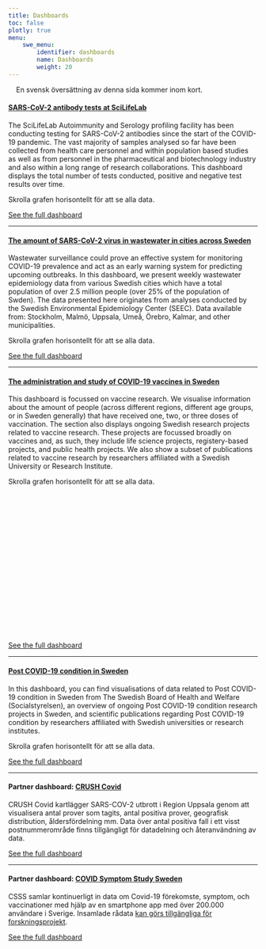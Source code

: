 ```yaml
---
title: Dashboards
toc: false
plotly: true
menu:
    swe_menu:
        identifier: dashboards
        name: Dashboards
        weight: 20
---
```


<div class="alert alert-info">
  <i class="bi bi-exclamation-triangle-fill"></i>
  <span>En svensk översättning av denna sida kommer inom kort.</span>
</div>

<h4><a href="serology-statistics/">SARS-CoV-2 antibody tests at SciLifeLab <i class="bi bi-arrow-right-circle-fill"></i></a></h4>

The SciLifeLab Autoimmunity and Serology profiling facility has been conducting testing for SARS-CoV-2 antibodies since the start of the COVID-19 pandemic. The vast majority of samples analysed so far have been collected from health care personnel and within population based studies as well as from personnel in the pharmaceutical and biotechnology industry and also within a long range of research collaborations. This dashboard displays the total number of tests conducted, positive and negative test results over time.

<div class="row">
  <div class="container d-md-none"><div class="alert alert-info">Skrolla grafen horisontellt för att se alla data.</div></div>
  <div class="table-responsive" id="serology"></div>
</div>

<a href="serology-statistics/">See the full dashboard <i class="bi bi-arrow-right-circle-fill"></i></a>

<hr>

<h4><a href="wastewater/">The amount of SARS-CoV-2 virus in wastewater in cities across Sweden <i class="bi bi-arrow-right-circle-fill"></i></a></h4>

Wastewater surveillance could prove an effective system for monitoring COVID-19 prevalence and act as an early warning system for predicting upcoming outbreaks. In this dashboard, we present weekly wastewater epidemiology data from various Swedish cities which have a total population of over 2.5 million people (over 25% of the population of Swden). The data presented here originates from analyses conducted by the Swedish Environmental Epidemiology Center (SEEC). Data available from: Stockholm, Malmö, Uppsala, Umeå, Örebro, Kalmar, and other municipalities.

<div class="container d-md-none"><div class="alert alert-info">Skrolla grafen horisontellt för att se alla data.</div></div>
<div class="table-responsive" id="stockholm_wastewater"></div>

<a href="wastewater/">See the full dashboard <i class="bi bi-arrow-right-circle-fill"></i></a>

<hr>

<h4><a href="vaccines/">The administration and study of COVID-19 vaccines in Sweden <i class="bi bi-arrow-right-circle-fill"></i></a></h4>

This dashboard is focussed on vaccine research. We visualise information about the amount of people (across different regions, different age groups, or in Sweden generally) that have received one, two, or three doses of vaccination. The section also displays ongoing Swedish research projects related to vaccine research. These projects are focussed broadly on vaccines and, as such, they include life science projects, registery-based projects, and public health projects. We also show a subset of publications related to vaccine research by researchers affiliated with a Swedish University or Research Institute.

<div class="row">
  <div class="container d-md-none"><div class="alert alert-info">Skrolla grafen horisontellt för att se alla data.</div></div>
  <div class="table-responsive">
    <div id="https://blobserver.dckube.scilifelab.se/blob/vaccine_heatmap_small.json" class="plotly"
      style="width:600px;height:300px"></div>
  </div>
  <script>
    Plotly.d3.json('https://blobserver.dckube.scilifelab.se/blob/vaccine_heatmap_small.json', function (err, fig) {
      Plotly.plot('https://blobserver.dckube.scilifelab.se/blob/vaccine_heatmap_small.json', fig.data, fig.layout, { responsive: true });
    });
  </script>
</div>

<a href="vaccines/">See the full dashboard <i class="bi bi-arrow-right-circle-fill"></i></a>

<hr>

<h4><a href="post_covid/">Post COVID-19 condition in Sweden <i class="bi bi-arrow-right-circle-fill"></i></a></h4>

In this dashboard, you can find visualisations of data related to Post COVID-19 condition in Sweden from The Swedish Board of Health and Welfare (Socialstyrelsen), an overview of ongoing Post COVID-19 condition research projects in Sweden, and scientific publications regarding Post COVID-19 condition by researchers affiliated with Swedish universities or research institutes.

<div class="container d-md-none"><div class="alert alert-info">Skrolla grafen horisontellt för att se alla data.</div></div>
<div class="table-responsive" id="postcovid_halthcare_contacts"></div>

<a href="post_covid/">See the full dashboard <i class="bi bi-arrow-right-circle-fill"></i></a>

<hr>

<h4>Partner dashboard: <a href="crush_covid/">CRUSH Covid <i class="bi bi-arrow-right-circle-fill"></i></a></h4>

CRUSH Covid kartlägger SARS-COV-2 utbrott i Region Uppsala genom att visualisera antal prover som tagits, antal positiva prover, geografisk distribution, åldersfördelning mm. Data över antal positiva fall i ett visst postnummerområde finns tillgängligt för datadelning och återanvändning av data.

<a href="https://crush-covid.shinyapps.io/crush_covid/">See the full dashboard <i class="bi bi-arrow-right-circle-fill"></i></a>

<hr>

<h4>Partner dashboard: <a href="symptom_study_sweden/">COVID Symptom Study Sweden <i class="bi bi-arrow-right-circle-fill"></i></a></h4>

CSSS samlar kontinuerligt in data om Covid-19 förekomste, symptom, och vaccinationer med hjälp av en smartphone app med över 200.000 användare i Sverige. Insamlade rådata <a href="https://www.covid19app.lu.se/forskare">kan görs tillgängliga för forskningsprojekt</a>.

<a href="https://csss-resultat.shinyapps.io/csss_dashboard/">See the full dashboard <i class="bi bi-arrow-right-circle-fill"></i></a>

<script src="https://cdn.jsdelivr.net/npm/vega@5.12.1"></script>
<script src="https://cdn.jsdelivr.net/npm/vega-lite@5.0.0"></script>
<script src="https://cdn.jsdelivr.net/npm/vega-embed@6.8.0"></script>

<script src="https://datagraphics.dckube.scilifelab.se/graphic/e4c6a7b8bff648a5adaabbdd3d994bf9.js?id=serology"></script>
<script src="https://datagraphics.dckube.scilifelab.se/graphic/93bad55e86ad4b0f97d4d27c77862bc9.js?id=stockholm_wastewater"></script>
<script src="https://datagraphics.dckube.scilifelab.se/graphic/530ca62cc6f7449680793a252155fee3.js?id=postcovid_halthcare_contacts"></script>
